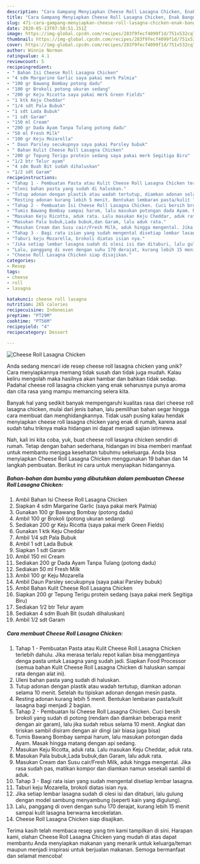 ```yaml
---
description: "Cara Gampang Menyiapkan Cheese Roll Lasagna Chicken, Enak Banget"
title: "Cara Gampang Menyiapkan Cheese Roll Lasagna Chicken, Enak Banget"
slug: 471-cara-gampang-menyiapkan-cheese-roll-lasagna-chicken-enak-banget
date: 2020-05-13T07:50:51.151Z
image: https://img-global.cpcdn.com/recipes/283f9fecf4099f1d/751x532cq70/cheese-roll-lasagna-chicken-foto-resep-utama.jpg
thumbnail: https://img-global.cpcdn.com/recipes/283f9fecf4099f1d/751x532cq70/cheese-roll-lasagna-chicken-foto-resep-utama.jpg
cover: https://img-global.cpcdn.com/recipes/283f9fecf4099f1d/751x532cq70/cheese-roll-lasagna-chicken-foto-resep-utama.jpg
author: Winnie Norman
ratingvalue: 4.1
reviewcount: 5
recipeingredient:
- " Bahan Isi Cheese Roll Lasagna Chicken"
- "4 sdm Margarine Garlic saya pakai merk Palmia"
- "100 gr Bawang Bombay potong dadu"
- "100 gr Brokoli potong ukuran sedang"
- "200 gr Keju Ricotta saya pakai merk Green Fields"
- "1 ktk Keju Cheddar"
- "1/4 sdt Pala Bubuk"
- "1 sdt Lada Bubuk"
- "1 sdt Garam"
- "150 ml Cream"
- "200 gr Dada Ayam Tanpa Tulang potong dadu"
- "50 ml Fresh Milk"
- "100 gr Keju Mozarella"
- " Daun Parsley secukupnya saya pakai Parsley bubuk"
- " Bahan Kulit Cheese Roll Lasagna Chicken"
- "200 gr Tepung Terigu protein sedang saya pakai merk Segitiga Biru"
- "1/2 btr Telur ayam"
- "4 sdm Buah Bit sudah dihaluskan"
- "1/2 sdt Garam"
recipeinstructions:
- "Tahap 1 - Pembuatan Pasta atau Kulit Cheese Roll Lasagna Chicken terlebih dahulu. Jika merasa terlalu repot kalian bisa menggantinya denga pasta untuk Lasagna yang sudah jadi. Siapkan Food Processor (semua bahan Kulit Cheese Roll Lasagna Chicken di haluskan sampai rata dengan alat ini)."
- "Uleni bahan pasta yang sudah di haluskan."
- "Tutup adonan dengan plastik atau wadah tertutup, diamkan adonan selama 10 menit. Setelah itu tipiskan adonan dengan mesin pasta."
- "Resting adonan kurang lebih 5 menit. Bentukan lembaran pasta/kulit lasagna bagi menjadi 2 bagian."
- "Tahap 2 - Pembuatan Isi Cheese Roll Lasagna Chicken. Cuci bersih brokoli yang sudah di potong (rendam dan diamkan beberapa menit dengan air garam), lalu jika sudah rebus selama 10 menit. Angkat dan tiriskan sambil disiram dengan air dingi (air biasa juga bisa)"
- "Tumis Bawang Bombay sampai harum, lalu masukan potongan dada Ayam. Masak hingga matang dengan api sedang."
- "Masukan Keju Ricotta, aduk rata. Lalu masukan Keju Cheddar, aduk rata."
- "Masukan Pala bubuk,Lada bubuk,dan Garam, lalu aduk rata."
- "Masukan Cream dan Susu cair/Fresh Milk, aduk hingga mengental. Jika rasa sudah pas, matikan kompor dan diamkan namun sesekali sambil di aduk."
- "Tahap 3 - Bagi rata isian yang sudah mengental disetiap lembar lasagna."
- "Taburi keju Mozarella, brokoli diatas isian nya."
- "Jika setiap lembar lasagna sudah di olesi isi dan ditaburi, lalu gulung dengan model sambung menyambung (seperti kain yang digulung)."
- "Lalu, panggang di oven dengan suhu 170 derajat, kurang lebih 15 menit sampai kulit lasagna berwarna kecokelatan."
- "Cheese Roll Lasagna Chicken siap disajikan."
categories:
- Resep
tags:
- cheese
- roll
- lasagna

katakunci: cheese roll lasagna 
nutrition: 265 calories
recipecuisine: Indonesian
preptime: "PT29M"
cooktime: "PT56M"
recipeyield: "4"
recipecategory: Dessert

---
```



![Cheese Roll Lasagna Chicken](https://img-global.cpcdn.com/recipes/283f9fecf4099f1d/751x532cq70/cheese-roll-lasagna-chicken-foto-resep-utama.jpg)

Anda sedang mencari ide resep cheese roll lasagna chicken yang unik? Cara menyiapkannya memang tidak susah dan tidak juga mudah. Kalau keliru mengolah maka hasilnya akan hambar dan bahkan tidak sedap. Padahal cheese roll lasagna chicken yang enak seharusnya punya aroma dan cita rasa yang mampu memancing selera kita.



Banyak hal yang sedikit banyak mempengaruhi kualitas rasa dari cheese roll lasagna chicken, mulai dari jenis bahan, lalu pemilihan bahan segar hingga cara membuat dan menghidangkannya. Tidak usah pusing kalau hendak menyiapkan cheese roll lasagna chicken yang enak di rumah, karena asal sudah tahu triknya maka hidangan ini dapat menjadi sajian istimewa.


Nah, kali ini kita coba, yuk, buat cheese roll lasagna chicken sendiri di rumah. Tetap dengan bahan sederhana, hidangan ini bisa memberi manfaat untuk membantu menjaga kesehatan tubuhmu sekeluarga. Anda bisa menyiapkan Cheese Roll Lasagna Chicken menggunakan 19 bahan dan 14 langkah pembuatan. Berikut ini cara untuk menyiapkan hidangannya.

<!--inarticleads1-->

##### Bahan-bahan dan bumbu yang dibutuhkan dalam pembuatan Cheese Roll Lasagna Chicken:

1. Ambil  Bahan Isi Cheese Roll Lasagna Chicken
1. Siapkan 4 sdm Margarine Garlic (saya pakai merk Palmia)
1. Gunakan 100 gr Bawang Bombay (potong dadu)
1. Ambil 100 gr Brokoli (potong ukuran sedang)
1. Sediakan 200 gr Keju Ricotta (saya pakai merk Green Fields)
1. Gunakan 1 ktk Keju Cheddar
1. Ambil 1/4 sdt Pala Bubuk
1. Ambil 1 sdt Lada Bubuk
1. Siapkan 1 sdt Garam
1. Ambil 150 ml Cream
1. Sediakan 200 gr Dada Ayam Tanpa Tulang (potong dadu)
1. Sediakan 50 ml Fresh Milk
1. Ambil 100 gr Keju Mozarella
1. Ambil  Daun Parsley secukupnya (saya pakai Parsley bubuk)
1. Ambil  Bahan Kulit Cheese Roll Lasagna Chicken
1. Siapkan 200 gr Tepung Terigu protein sedang (saya pakai merk Segitiga Biru)
1. Sediakan 1/2 btr Telur ayam
1. Sediakan 4 sdm Buah Bit (sudah dihaluskan)
1. Ambil 1/2 sdt Garam




<!--inarticleads2-->

##### Cara membuat Cheese Roll Lasagna Chicken:

1. Tahap 1 - Pembuatan Pasta atau Kulit Cheese Roll Lasagna Chicken terlebih dahulu. Jika merasa terlalu repot kalian bisa menggantinya denga pasta untuk Lasagna yang sudah jadi. Siapkan Food Processor (semua bahan Kulit Cheese Roll Lasagna Chicken di haluskan sampai rata dengan alat ini).
1. Uleni bahan pasta yang sudah di haluskan.
1. Tutup adonan dengan plastik atau wadah tertutup, diamkan adonan selama 10 menit. Setelah itu tipiskan adonan dengan mesin pasta.
1. Resting adonan kurang lebih 5 menit. Bentukan lembaran pasta/kulit lasagna bagi menjadi 2 bagian.
1. Tahap 2 - Pembuatan Isi Cheese Roll Lasagna Chicken. Cuci bersih brokoli yang sudah di potong (rendam dan diamkan beberapa menit dengan air garam), lalu jika sudah rebus selama 10 menit. Angkat dan tiriskan sambil disiram dengan air dingi (air biasa juga bisa)
1. Tumis Bawang Bombay sampai harum, lalu masukan potongan dada Ayam. Masak hingga matang dengan api sedang.
1. Masukan Keju Ricotta, aduk rata. Lalu masukan Keju Cheddar, aduk rata.
1. Masukan Pala bubuk,Lada bubuk,dan Garam, lalu aduk rata.
1. Masukan Cream dan Susu cair/Fresh Milk, aduk hingga mengental. Jika rasa sudah pas, matikan kompor dan diamkan namun sesekali sambil di aduk.
1. Tahap 3 - Bagi rata isian yang sudah mengental disetiap lembar lasagna.
1. Taburi keju Mozarella, brokoli diatas isian nya.
1. Jika setiap lembar lasagna sudah di olesi isi dan ditaburi, lalu gulung dengan model sambung menyambung (seperti kain yang digulung).
1. Lalu, panggang di oven dengan suhu 170 derajat, kurang lebih 15 menit sampai kulit lasagna berwarna kecokelatan.
1. Cheese Roll Lasagna Chicken siap disajikan.




Terima kasih telah membaca resep yang tim kami tampilkan di sini. Harapan kami, olahan Cheese Roll Lasagna Chicken yang mudah di atas dapat membantu Anda menyiapkan makanan yang menarik untuk keluarga/teman maupun menjadi inspirasi untuk berjualan makanan. Semoga bermanfaat dan selamat mencoba!

